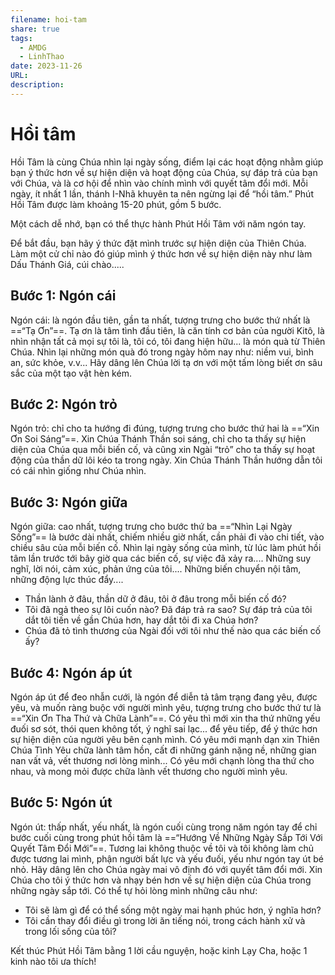 ```yaml
---
filename: hoi-tam
share: true
tags:
  - AMDG
  - LinhThao
date: 2023-11-26
URL: 
description: 
---
```


# Hồi tâm

Hồi Tâm là cùng Chúa nhìn lại ngày sống, điểm lại các hoạt động nhằm giúp bạn ý thức hơn về sự hiện diện và hoạt động của Chúa, sự đáp trả của bạn với Chúa, và là cơ hội để nhìn vào chính mình với quyết tâm đổi mới. Mỗi ngày, ít nhất 1 lần, thánh I-Nhã khuyên ta nên ngừng lại để “hồi tâm.” Phút Hồi Tâm được làm khoảng 15-20 phút, gồm 5 bước.

Một cách dễ nhớ, bạn có thể thực hành Phút Hồi Tâm với năm ngón tay.

Để bắt đầu, bạn hãy ý thức đặt mình trước sự hiện diện của Thiên Chúa. Làm một cử chỉ nào đó giúp mình ý thức hơn về sự hiện diện này như làm Dấu Thánh Giá, cúi chào.....

## Bước 1: Ngón cái
Ngón cái: là ngón đầu tiên, gần ta nhất, tượng trưng cho bước thứ nhất là ==“Tạ Ơn”==. Tạ ơn là tâm tình đầu tiên, là căn tính cơ bản của người Kitô, là nhìn nhận tất cả mọi sự tôi là, tôi có, tôi đang hiện hữu... là món quà từ Thiên Chúa. Nhìn lại những món quà đó trong ngày hôm nay như: niềm vui, bình an, sức khỏe, v.v... Hãy dâng lên Chúa lời tạ ơn với một tấm lòng biết ơn sâu sắc của một tạo vật hèn kém.

## Bước 2: Ngón trỏ
Ngón trỏ: chỉ cho ta hướng đi đúng, tượng trưng cho bước thứ hai là ==“Xin Ơn Soi Sáng”==. Xin Chúa Thánh Thần soi sáng, chỉ cho ta thấy sự hiện diện của Chúa qua mỗi biến cố, và cũng xin Ngài “trỏ” cho ta thấy sự hoạt động của thần dữ lôi kéo ta trong ngày. Xin Chúa Thánh Thần hướng dẫn tôi có cái nhìn giống như Chúa nhìn.

## Bước 3: Ngón giữa
Ngón giữa: cao nhất, tượng trưng cho bước thứ ba ==“Nhìn Lại Ngày Sống”== là bước dài nhất, chiếm nhiều giờ nhất, cần phải đi vào chi tiết, vào chiều sâu của mỗi biến cố. Nhìn lại ngày sống của mình, từ lúc làm phút hồi tâm lần trước tới bây giờ qua các biến cố, sự việc đã xảy ra.... Những suy nghĩ, lời nói, cảm xúc, phản ứng của tôi.... Những biến chuyển nội tâm, những động lực thúc đẩy....

- Thần lành ở đâu, thần dữ ở đâu, tôi ở đâu trong mỗi biến cố đó?
- Tôi đã ngả theo sự lôi cuốn nào? Đã đáp trả ra sao? Sự đáp trả của tôi dắt tôi tiến về gần Chúa hơn, hay dắt tôi đi xa Chúa hơn?
- Chúa đã tỏ tình thương của Ngài đối với tôi như thế nào qua các biến cố ấy?

## Bước 4: Ngón áp út
Ngón áp út để đeo nhẫn cưới, là ngón để diễn tả tâm trạng đang yêu, được yêu, và muốn ràng buộc với người mình yêu, tượng trưng cho bước thứ tư là ==“Xin Ơn Tha Thứ và Chữa Lành”==. Có yêu thì mới xin tha thứ những yếu đuối sơ sót, thói quen không tốt, ý nghĩ sai lạc... để yêu tiếp, để ý thức hơn sự hiện diện của người yêu bên cạnh mình. Có yêu mới mạnh dạn xin Thiên Chúa Tình Yêu chữa lành tâm hồn, cất đi những gánh nặng nề, những gian nan vất vả, vết thương nơi lòng mình... Có yêu mới chạnh lòng tha thứ cho nhau, và mong mỏi được chữa lành vết thương cho người mình yêu. 

## Bước 5: Ngón út
Ngón út: thấp nhất, yếu nhất, là ngón cuối cùng trong năm ngón tay để chỉ bước cuối cùng trong phút hồi tâm là ==“Hướng Về Những Ngày Sắp Tới Với Quyết Tâm Đổi Mới”==. Tương lai không thuộc về tôi và tôi không làm chủ được tương lai mình, phận người bất lực và yếu đuối, yếu như ngón tay út bé nhỏ. Hãy dâng lên cho Chúa ngày mai vô định đó với quyết tâm đổi mới. Xin Chúa cho tôi ý thức hơn và nhạy bén hơn về sự hiện diện của Chúa trong những ngày sắp tới.
Có thể tự hỏi lòng mình những câu như:

- Tôi sẽ làm gì để có thể sống một ngày mai hạnh phúc hơn, ý nghĩa hơn?
- Tôi cần thay đổi điều gì trong lời ăn tiếng nói, trong cách hành xử và trong lối sống của tôi?

Kết thúc Phút Hồi Tâm bằng 1 lời cầu nguyện, hoặc kinh Lạy Cha, hoặc 1 kinh nào tôi ưa thích!
